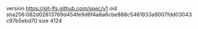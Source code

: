 version https://git-lfs.github.com/spec/v1
oid sha256:082d02813769d454fe9d6f4a6a6cbe888c5461933a9007fdd03043c97b5ebd70
size 4124
